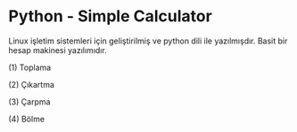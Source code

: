 # Python - Simple Calculator

Linux işletim sistemleri için geliştirilmiş ve python dili ile yazılmışdır. Basit bir hesap makinesi yazılımıdır.

(1) Toplama

(2) Çıkartma

(3) Çarpma

(4) Bölme
